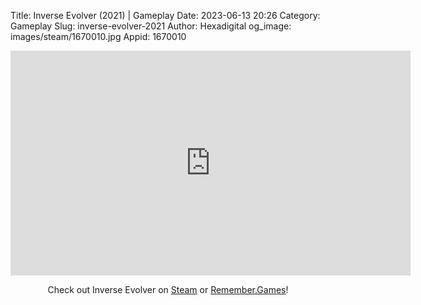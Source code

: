 Title: Inverse Evolver (2021) | Gameplay
Date: 2023-06-13 20:26
Category: Gameplay
Slug: inverse-evolver-2021
Author: Hexadigital
og_image: images/steam/1670010.jpg
Appid: 1670010

<center><iframe src="https://www.youtube.com/embed/poBHsHb1NBM?feature=oembed" allow="accelerometer; autoplay; encrypted-media; gyroscope; picture-in-picture" width="640" height="360" frameborder="0"></iframe>

Check out Inverse Evolver on [Steam](https://store.steampowered.com/app/1670010/?curator_clanid=34633900) or [Remember.Games](https://remember.games/game/6364/inverse-evolver/)!</center>